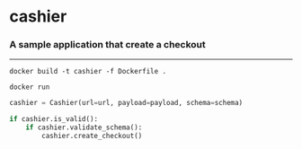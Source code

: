# cashier
### A sample application that create a checkout
---

```shell
docker build -t cashier -f Dockerfile .
```

```shell
docker run 
```

```python
cashier = Cashier(url=url, payload=payload, schema=schema)

if cashier.is_valid():
    if cashier.validate_schema():
        cashier.create_checkout()
```